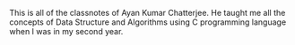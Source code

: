 This is all of the classnotes of Ayan Kumar Chatterjee. He taught me all the concepts of Data Structure and Algorithms using C programming language when I was in my second year.

